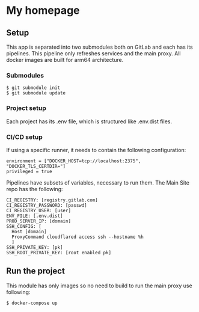 # My homepage

## Setup

This app is separated into two submodules both on GitLab and each has its pipelines. This pipeline only refreshes services and the main proxy. 
All docker images are built for arm64 architecture.



### Submodules
```
$ git submodule init
$ git submodule update
```


### Project setup
Each project has its .env file, which is structured like .env.dist files.

### CI/CD setup
If using a specific runner, it needs to contain the following configuration:
```
environment = ["DOCKER_HOST=tcp://localhost:2375", "DOCKER_TLS_CERTDIR="]
privileged = true

```
Pipelines have subsets of variables, necessary to run them. The Main Site repo has the following: 
```
CI_REGISTRY: [registry.gitlab.com]
CI_REGISTRY_PASSWORD: [passwd]
CI_REGISTRY_USER: [user]
ENV_FILE: [.env.dist]
PROD_SERVER_IP: [domain]
SSH_CONFIG: [
  Host [domain]
  ProxyCommand cloudflared access ssh --hostname %h
  ]
SSH_PRIVATE_KEY: [pk]
SSH_ROOT_PRIVATE_KEY: [root enabled pk]
```

## Run the project
This module has only images so no need to build to run the main proxy use following:
```
$ docker-compose up
```


